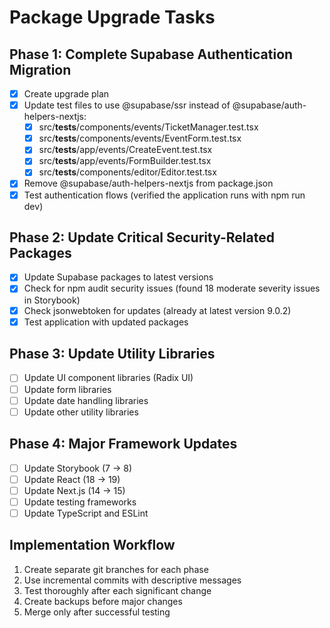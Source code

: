 # Package Upgrade Tasks

## Phase 1: Complete Supabase Authentication Migration

- [x] Create upgrade plan
- [x] Update test files to use @supabase/ssr instead of @supabase/auth-helpers-nextjs:
  - [x] src/__tests__/components/events/TicketManager.test.tsx
  - [x] src/__tests__/components/events/EventForm.test.tsx
  - [x] src/__tests__/app/events/CreateEvent.test.tsx
  - [x] src/__tests__/app/events/FormBuilder.test.tsx
  - [x] src/__tests__/components/editor/Editor.test.tsx
- [x] Remove @supabase/auth-helpers-nextjs from package.json
- [x] Test authentication flows (verified the application runs with npm run dev)

## Phase 2: Update Critical Security-Related Packages

- [x] Update Supabase packages to latest versions
- [x] Check for npm audit security issues (found 18 moderate severity issues in Storybook)
- [x] Check jsonwebtoken for updates (already at latest version 9.0.2)
- [x] Test application with updated packages

## Phase 3: Update Utility Libraries

- [ ] Update UI component libraries (Radix UI)
- [ ] Update form libraries
- [ ] Update date handling libraries
- [ ] Update other utility libraries

## Phase 4: Major Framework Updates

- [ ] Update Storybook (7 → 8)
- [ ] Update React (18 → 19)
- [ ] Update Next.js (14 → 15)
- [ ] Update testing frameworks
- [ ] Update TypeScript and ESLint

## Implementation Workflow

1. Create separate git branches for each phase
2. Use incremental commits with descriptive messages
3. Test thoroughly after each significant change
4. Create backups before major changes
5. Merge only after successful testing 